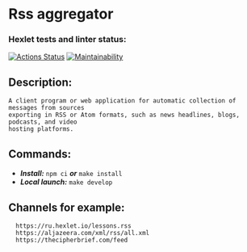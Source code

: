 # Rss aggregator
### Hexlet tests and linter status:
[![Actions Status](https://github.com/l4ught3r/frontend-project-11/actions/workflows/hexlet-check.yml/badge.svg)](https://github.com/l4ught3r/frontend-project-11/actions)
[![Maintainability](https://api.codeclimate.com/v1/badges/b5da8b98e43eeb665e0c/maintainability)](https://codeclimate.com/github/l4ught3r/frontend-project-11/maintainability)
## Description:
    A client program or web application for automatic collection of messages from sources
    exporting in RSS or Atom formats, such as news headlines, blogs, podcasts, and video 
    hosting platforms.
## Commands:
* ***Install:*** `npm ci` ***or*** `make install`  
* ***Local launch:*** `make develop`
## Channels for example: 
	  https://ru.hexlet.io/lessons.rss 
 	  https://aljazeera.com/xml/rss/all.xml
      https://thecipherbrief.com/feed